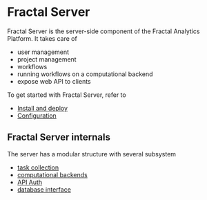 # Fractal Server

Fractal Server is the server-side component of the Fractal Analytics Platform.
It takes care of

* user management
* project management
* workflows
* running workflows on a computational backend
* expose web API to clients

To get started with Fractal Server, refer to

* [Install and deploy](../install_and_deploy.md)
* [Configuration](../configuration.md)

## Fractal Server internals

The server has a modular structure with several subsystem

* [task collection](task_collection.md)
* [computational backends](runners/index.md)
* [API Auth](auth.md)
* [database interface](database_interface.md)
